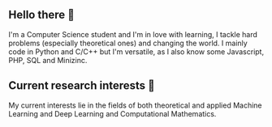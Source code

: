## Hello there 🌱
I'm a Computer Science student and I'm in love with learning, I tackle hard problems (especially theoretical ones) and changing the world. 
I mainly code in Python and C/C++ but I'm versatile, as I also know some Javascript, PHP, SQL and Minizinc.

## Current research interests 🔭
My current interests lie in the fields of both theoretical and applied Machine Learning and Deep Learning and Computational Mathematics.

<!--
**DennisAmiranda/DennisAmiranda** is a ✨ _special_ ✨ repository because its `README.md` (this file) appears on your GitHub profile.

Here are some ideas to get you started:

- 🔭 I’m currently working on ...
- 🌱 I’m currently learning ...
- 👯 I’m looking to collaborate on ...
- 🤔 I’m looking for help with ...
- 💬 Ask me about ...
- 📫 How to reach me: ...
- 😄 Pronouns: ...
- ⚡ Fun fact: ...
-->
